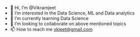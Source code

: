 - 👋 Hi, I’m @Vikramjeet
- 👀 I’m interested in the Data Science, ML and Data analytics 
- 🌱 I’m currently learning Data Science
- 💞️ I’m looking to collaborate on above mentioned topics
- 📫 How to reach me vkjeet@gmail.com

<!---
vkjeet/vkjeet is a ✨ special ✨ repository because its `README.md` (this file) appears on your GitHub profile.
You can click the Preview link to take a look at your changes.
--->
